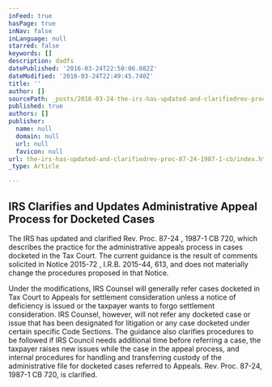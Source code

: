 ```yaml
---
inFeed: true
hasPage: true
inNav: false
inLanguage: null
starred: false
keywords: []
description: dadfs
datePublished: '2016-03-24T22:50:06.082Z'
dateModified: '2016-03-24T22:49:45.740Z'
title: ''
author: []
sourcePath: _posts/2016-03-24-the-irs-has-updated-and-clarifiedrev-proc-87-24-1987-1-cb.md
published: true
authors: []
publisher:
  name: null
  domain: null
  url: null
  favicon: null
url: the-irs-has-updated-and-clarifiedrev-proc-87-24-1987-1-cb/index.html
_type: Article

---
```

## IRS Clarifies and Updates Administrative Appeal Process for Docketed Cases

The IRS has updated and clarified Rev. Proc. 87-24 , 1987-1 CB 720, which describes the practice for the administrative appeals process in cases docketed in the Tax Court. The current guidance is the result of comments solicited in Notice 2015-72 , I.R.B. 2015-44, 613, and does not materially change the procedures proposed in that Notice.

Under the modifications, IRS Counsel will generally refer cases docketed in Tax Court to Appeals for settlement consideration unless a notice of deficiency is issued or the taxpayer wants to forgo settlement consideration. IRS Counsel, however, will not refer any docketed case or issue that has been designated for litigation or any case docketed under certain specific Code Sections. The guidance also clarifies procedures to be followed if IRS Council needs additional time before referring a case, the taxpayer raises new issues while the case in the appeal process, and internal procedures for handling and transferring custody of the administrative file for docketed cases referred to Appeals. Rev. Proc. 87-24, 1987-1 CB 720, is clarified.